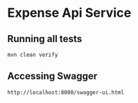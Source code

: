 # Expense Api Service

## Running all tests
```
mvn clean verify
```

## Accessing Swagger
```
http://localhost:8080/swagger-ui.html
```